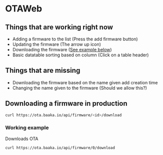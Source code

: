 # OTAWeb

## Things that are working right now

* Adding a firmware to the list (Press the add firmware button)
* Updating the firmware (The arrow up icon)
* Downloading the firmware ([See example below](#working-example))
* Basic datatable sorting based on column (Click on a table header)

## Things that are missing

* Downloading the firmware based on the name given add creation time
* Changing the name given to the firmware (Should we allow this?)

## Downloading a firmware in production

```bash
curl https://ota.baaka.io/api/firmware/<id>/download
```

### Working example
Downloads OTA
```bash
curl https://ota.baaka.io/api/firmware/0/download
```
